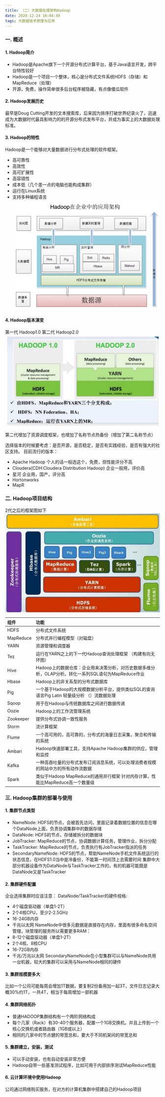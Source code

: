 ```yaml
---
title: （二）大数据处理架构Hadoop
date: 2020-12-24 16:04:49
tags: 大数据技术原理与应用
---
```


### 一. 概述

#### 1. Hadoop简介
- Hadoop是Apache旗下一个开源分布式计算平台，基于Java语言开发，跨平台特性较好
- Hadoop是一个项目一个整体，核心是分布式文件系统HDFS（存储）和MapReduce（处理）
- 开源，免费，操作简单很多后台程序被隐藏，有点像傻瓜软件

#### 2. Hadoop发展历史
最早是Doug Cutting开发的文本搜索库，后来因为排序打破世界纪录火了，迅速成为大数据时代最具影响力的的开源分布式发布平台，并成为事实上的大数据处理标准。

#### 3. Hadoop的特性
Hadoop是一个能够对大量数据进行分布式处理的软件框架。
- 高可靠性
- 高效性
- 高可扩展性
- 高容错性
- 成本低（几个差一点的电脑也能构成集群）
- 运行在Linux系统
- 支持多种编程语言
![](/images/大数据概述/hadoop应用现状.jpg)

#### 4. Hadoop版本演变
第一代 Hadoop1.0
第二代 Hadoop2.0
![](/images/大数据概述/hadoop版本.jpg)

第二代增加了资源调度框架，也增加了名称节点热备份（增加了第二名称节点）

选择版本的时候要考虑：是否开源，是否稳定，是否有实践经验，是否有强大的社区支持。
目前流行的版本：
- Apache Hadoop 个人的话一般选这个，免费，但性能评分不高
- Cloudera(CDH:Cloudera Distribution Hadoop) 企业一般用，评价高
- 星河 企业用，国产，评分高
- Hortonworks
- MapR

### 二. Hadoop项目结构

2代之后的框架图如下
![](/images/大数据概述/hadoop项目结构.jpg)

组件 | 功能
:---- | :---- 
HDFS | 分布式文件系统
MapReduce | 分布式并行编程模型（对磁盘）
YARN | 资源管理和调度器
Tez | 运行在YARN之上的下一代Hadoop查询处理框架 （构建有向无环图）
Hive | Hadoop上的数据仓库：企业用来决策分析，对历史数据多维分析，OLAP分析。转化一系列SQL语句为MapReduce作业
Hbase | Hadoop上的非关系型的分布式数据库
Pig | 一个基于Hadoop的大规模数据分析平台，提供类似SQL的查询语言Pig Latin 轻量级分析 （）流数据处理
Sqoop | 用于在Hadoop与传统数据库之间进行数据传递
Oozie | Hadoop上的工作流管理系统
Zookeeper | 提供分布式协调一致性服务
Storm | 流计算框架
Flume | 一个高可用的，高可靠的，分布式的海量日志采集，聚合和传输的系统
Ambari | Hadoop快速部署工具，支持Apache Hadoop集群的供应，管理和监控
Kafka | 一种高吞吐量的分布式发布订阅消息系统，可以处理消费者规模的网站中方的所有动作流数据
Spark | 类似于Hadoop MapReduce的通用并行框架 针对内存计算，性能比MapReduce高一个数量级

### 三. Hadoop集群的部署与使用

#### 1. 集群节点类型
- NameNode: HDFS的节点，会被首先访问，里面记录着数据位置的信息在哪个DataNode上面，负责协调集群中的数据存储
- DataNode: HDFS的节点，存储被拆分的数据块
- JobTracker: MapReduce的节点，协调数据计算任务，管理作业，拆分分配
- TaskTracker: MapReduce的节点，负责执行有JobTracker指派的任务
- SecondaryNameNode: HDFS的节点，帮助NameNode手机文件系统运行的状态信息，在HDFS1.0当中是冷备份，不能第一时间顶上去需要时间
集群中大部分机器设备作为DataNode与TaskTracker工作的，有的机器可能既是DataNode又是TaskTracker

#### 2. 集群硬件配置
企业选择集群时应该注意：
DataNode/TaskTracker的硬件规格:
- 4个磁盘驱动器（单盘1-2T）
- 2个4核CPU，至少2-2.5GHz
- 16-24GB内存
- 千兆以太网
NameNode中很多元数据是直接存在内存，里面有很多命名空间管理，块管理的服务所以需要更多RAM：
- 8-12个磁盘驱动器（单盘1-2T）
- 2个4核、8核CPU
- 16-72GB内存
- 千兆/万兆以太网
SecondaryNameNode在小型集群可以与NameNode共用一台机器，较大的集群可以采用与NameNode相同的硬件

#### 3. 集群规模要多大
比如一个公司可能每周会增加1T数据，要复制2份备用加一起3T，文件日志记录大概30%约1T，一共4T，相当于每周增加一部机器

#### 4. 集群网络拓扑
- 普通HADOOP集群结构有一个两阶网络构成
- 每个几家（Rack）有30-40个服务器，配置一个1GB交换机，并且上传到一个核心交换机或者路由器（1GB或以上）
- 相同的几家中的节点健的带宽总和，要大于不同机架间的带宽总和

#### 5. 集群建立，安装，测试
- 可以手动安装，也有自动安装非常方便
- Hadoop自带一些基准测试程序，比如可用于内部排序测试MapReduce性能

#### 6. 云计算环境中使用Hadoop
公司通过网络购买服务，在对方的计算机集群中搭建自己的Hadoop项目
